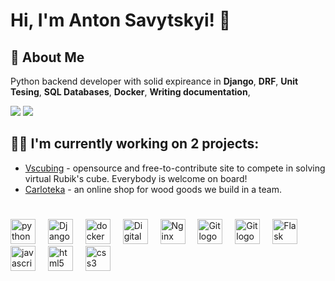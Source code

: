 
# Hi, I'm Anton Savytskyi! 👋


## 🚀 About Me
Python backend developer with solid expireance in **Django**, **DRF**, **Unit Tesing**, **SQL Databases**, **Docker**, **Writing documentation**,

<a href="https://www.linkedin.com/in/anton-savytskyi/"><img src="https://img.shields.io/badge/linkedin-0A66C2?style=for-the-badge&logo=linkedin&logoColor=white"></img></a> 
<a href="https://t.me/savytskyianton"><img src="https://img.shields.io/badge/telegram-blue?style=for-the-badge&logo=telegram&logoColor=white"></img></a>


## 🧑‍💻 I'm currently working on 2 projects:

- [Vscubing](https://github.com/vscubing) - opensource and free-to-contribute site to compete in solving virtual Rubik's cube. Everybody is welcome on board!
- [Carloteka](https://github.com/Carloteka) - an online shop for wood goods we build in a team.

#


<!-- <div align="start">
  <img src="https://github-readme-stats.vercel.app/api?username=HomaDev&hide_title=false&hide_rank=false&show_icons=true&include_all_commits=true&count_private=true&disable_animations=false&theme=dracula&locale=en&hide_border=false" height="150" alt="stats graph"  />
  <img src="https://github-readme-stats.vercel.app/api/top-langs?username=HomaDev&locale=en&hide_title=false&layout=compact&card_width=320&langs_count=5&theme=dracula&hide_border=false" height="150" alt="languages graph"  />
</div> -->

###
<div align="start">
  <img src="https://cdn.jsdelivr.net/gh/devicons/devicon/icons/python/python-original.svg" height="40" alt="python logo"  />
  <img width="12" />
  <img src="https://cdn.jsdelivr.net/gh/devicons/devicon/icons/django/django-plain.svg" height="40" alt="Django logo" />
  <img width="12" />
  
  <img src="https://cdn.jsdelivr.net/gh/devicons/devicon/icons/docker/docker-original.svg" height="40" alt="docker logo"  />
  <img width="12" />
  <img src="https://cdn.jsdelivr.net/gh/devicons/devicon/icons/digitalocean/digitalocean-original.svg" height="40" alt="DigitalOcean logo" />
  <img width="12" />
  <img src="https://cdn.jsdelivr.net/gh/devicons/devicon/icons/nginx/nginx-original.svg" width="40" alt="Nginx logo" />
  <img width="12" />
  <img src="https://cdn.jsdelivr.net/gh/devicons/devicon/icons/git/git-original.svg" width="40" alt="Git logo" />
  <img width="12" />
  <img src="https://cdn.jsdelivr.net/gh/devicons/devicon/icons/linux/linux-original.svg" width="40" alt="Git logo" />
  <img width="12" />
  <img src="https://cdn.jsdelivr.net/gh/devicons/devicon/icons/flask/flask-original.svg" width="40" alt="Flask logo" />
  <img width="12" />

  <!-- <img src="https://cdn.jsdelivr.net/gh/devicons/devicon/icons/typescript/typescript-original.svg" height="40" alt="typescript logo"  />
  <img width="12" /> -->
  <img src="https://cdn.jsdelivr.net/gh/devicons/devicon/icons/javascript/javascript-original.svg" height="40" alt="javascript logo"  />
  <img width="12" />
  <!-- <img src="https://cdn.jsdelivr.net/gh/devicons/devicon/icons/react/react-original.svg" height="40" alt="react logo"  />
  <img width="12" /> -->
  <img src="https://cdn.jsdelivr.net/gh/devicons/devicon/icons/html5/html5-original.svg" height="40" alt="html5 logo"  />
  <img width="12" />
  <img src="https://cdn.jsdelivr.net/gh/devicons/devicon/icons/css3/css3-original.svg" height="40" alt="css3 logo"  />
  <img width="12" />
  
</div>
